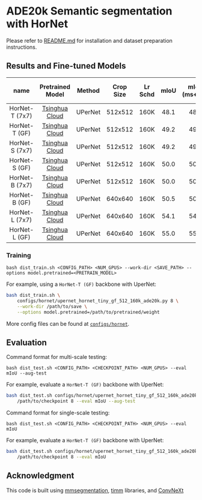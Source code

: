 # ADE20k Semantic segmentation with HorNet

 Please refer to [README.md](https://github.com/facebookresearch/ConvNeXt/tree/main/semantic_segmentation) for installation and dataset preparation instructions.

## Results and Fine-tuned Models

| name | Pretrained Model | Method | Crop Size | Lr Schd | mIoU | mIoU (ms+flip) | #params | FLOPs | Fine-tuned Model |
|:---:|:---:|:---:|:---:| :---:|:---:|:---:|:---:| :---:|:---:|
| HorNet-T (7x7) | [Tsinghua Cloud](https://cloud.tsinghua.edu.cn/f/2fcf6ac11f104e0bb7f6/?dl=1) | UPerNet | 512x512 | 160K | 48.1 | 48.9 | 52M | 926G | [Tsinghua Cloud](https://cloud.tsinghua.edu.cn/f/55136f1d57074dcb894e/?dl=1) |
| HorNet-T (GF) | [Tsinghua Cloud](https://cloud.tsinghua.edu.cn/f/c8a82a241b8a494cbf3e/?dl=1) | UPerNet | 512x512 | 160K | 49.2 | 49.3 | 55M | 924G | [Tsinghua Cloud](https://cloud.tsinghua.edu.cn/f/5e1a6d01cd824f3b95f4/?dl=1) |
| HorNet-S (7x7) | [Tsinghua Cloud](https://cloud.tsinghua.edu.cn/f/9d7043023da14e4b8b2e/?dl=1) | UPerNet | 512x512 | 160K | 49.2 | 49.8 | 81M | 1030G | [Tsinghua Cloud](https://cloud.tsinghua.edu.cn/f/75aca9a8a67b4fd591ca/?dl=1) |
| HorNet-S (GF) | [Tsinghua Cloud](https://cloud.tsinghua.edu.cn/f/19eef725b2e64692b8b0/?dl=1) | UPerNet | 512x512 | 160K | 50.0 | 50.5 | 85M | 1027G | [Tsinghua Cloud](https://cloud.tsinghua.edu.cn/f/3e426d1b6f994907bb2c/?dl=1) |
| HorNet-B (7x7) | [Tsinghua Cloud](https://cloud.tsinghua.edu.cn/f/836ab04898c646c389ce/?dl=1) | UPerNet | 512x512 | 160K | 50.0 | 50.5 | 121M | 1174G | [Tsinghua Cloud]() |
| HorNet-B (GF) | [Tsinghua Cloud](https://cloud.tsinghua.edu.cn/f/60f706e36f6b4098a1f9/?dl=1) | UPerNet | 640x640 | 160K | 50.5 | 50.9 | 126M | 1171G | [Tsinghua Cloud]() |
| HorNet-L (7x7) | [Tsinghua Cloud](https://cloud.tsinghua.edu.cn/f/4de41e26cb254c28a61a/?dl=1) | UPerNet | 640x640 | 160K | 54.1 | 54.5 | 232M | 2473G | [Tsinghua Cloud](https://cloud.tsinghua.edu.cn/f/a5180a5fa8c3437a8ffc/?dl=1) |
| HorNet-L (GF) | [Tsinghua Cloud](https://cloud.tsinghua.edu.cn/f/8679b6acf63c41e285d9/?dl=1) | UPerNet | 640x640 | 160K | 55.0 | 55.2 | 239M | 2465G | [Tsinghua Cloud](https://cloud.tsinghua.edu.cn/f/0c18efc723b14b9e841f/?dl=1) |

### Training

```
bash dist_train.sh <CONFIG_PATH> <NUM_GPUS> --work-dir <SAVE_PATH> --options model.pretrained=<PRETRAIN_MODEL>
```

For example, using a `HorNet-T (GF)` backbone with UperNet:
```bash
bash dist_train.sh \
    configs/hornet/upernet_hornet_tiny_gf_512_160k_ade20k.py 8 \
    --work-dir /path/to/save \
    --options model.pretrained=/path/to/pretrained/weight
```

More config files can be found at [`configs/hornet`](configs/hornet).


## Evaluation

Command format for multi-scale testing:
```
bash dist_test.sh <CONFIG_PATH> <CHECKPOINT_PATH> <NUM_GPUS> --eval mIoU --aug-test
```

For example, evaluate a `HorNet-T (GF)` backbone with UperNet:
```bash
bash dist_test.sh configs/hornet/upernet_hornet_tiny_gf_512_160k_ade20k.py \ 
    /path/to/checkpoint 8 --eval mIoU --aug-test
```

Command format for single-scale testing:
```
bash dist_test.sh <CONFIG_PATH> <CHECKPOINT_PATH> <NUM_GPUS> --eval mIoU
```

For example, evaluate a `HorNet-T (GF)` backbone with UperNet:
```bash
bash dist_test.sh configs/hornet/upernet_hornet_tiny_gf_512_160k_ade20k.py \ 
    /path/to/checkpoint 8 --eval mIoU
```

## Acknowledgment 

This code is built using [mmsegmentation](https://github.com/open-mmlab/mmsegmentation), [timm](https://github.com/rwightman/pytorch-image-models) libraries, and [ConvNeXt](https://github.com/facebookresearch/ConvNeXt)
